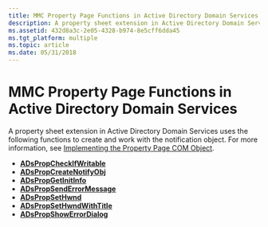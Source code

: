 ```yaml
---
title: MMC Property Page Functions in Active Directory Domain Services
description: A property sheet extension in Active Directory Domain Services uses the following functions to create and work with the notification object. For more information, see Implementing the Property Page COM Object.
ms.assetid: 432d8a3c-2e05-4328-b974-8e5cff6dda45
ms.tgt_platform: multiple
ms.topic: article
ms.date: 05/31/2018
---
```


# MMC Property Page Functions in Active Directory Domain Services

A property sheet extension in Active Directory Domain Services uses the following functions to create and work with the notification object. For more information, see [Implementing the Property Page COM Object](implementing-the-property-page-com-object.md).

-   [**ADsPropCheckIfWritable**](/windows/desktop/api/Adsprop/nf-adsprop-adspropcheckifwritable)
-   [**ADsPropCreateNotifyObj**](/windows/desktop/api/Adsprop/nf-adsprop-adspropcreatenotifyobj)
-   [**ADsPropGetInitInfo**](/windows/desktop/api/Adsprop/nf-adsprop-adspropgetinitinfo)
-   [**ADsPropSendErrorMessage**](/windows/desktop/api/Adsprop/nf-adsprop-adspropsenderrormessage)
-   [**ADsPropSetHwnd**](/windows/desktop/api/Adsprop/nf-adsprop-adspropsethwnd)
-   [**ADsPropSetHwndWithTitle**](/windows/desktop/api/Adsprop/nf-adsprop-adspropsethwndwithtitle)
-   [**ADsPropShowErrorDialog**](/windows/desktop/api/Adsprop/nf-adsprop-adspropshowerrordialog)

 

 





